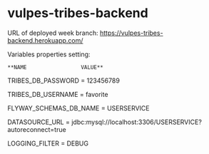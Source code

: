 # vulpes-tribes-backend
URL of deployed week branch:
https://vulpes-tribes-backend.herokuapp.com/

Variables properties setting:

    **NAME                 VALUE**
    
TRIBES_DB_PASSWORD      = 123456789

TRIBES_DB_USERNAME      = favorite

FLYWAY_SCHEMAS_DB_NAME  = USERSERVICE

DATASOURCE_URL          = jdbc:mysql://localhost:3306/USERSERVICE?autoreconnect=true

LOGGING_FILTER          = DEBUG
